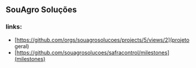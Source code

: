 ## SouAgro Soluções
### links:
- [https://github.com/orgs/souagrosolucoes/projects/5/views/2](projeto geral)
- [https://github.com/souagrosolucoes/safracontrol/milestones](milestones)
